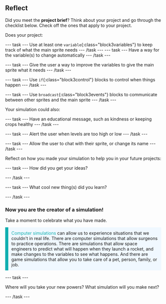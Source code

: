 ## Reflect

Did you meet the **project brief**? Think about your project and go through the checklist below. Check off the ones that apply to your project.

Does your project:

--- task --- Use at least one `variable`{:class="block3variables"} to keep track of what the main sprite needs --- /task --- --- task --- Have a way for the variable(s) to change automatically --- /task ---

--- task --- Give the user a way to improve the variables to give the main sprite what it needs --- /task ---

--- task --- Use `if`{:class="block3control"} blocks to control when things happen --- /task ---

--- task --- Use `broadcast`{:class="block3events"} blocks to communicate between other sprites and the main sprite --- /task ---

Your simulation could also:

--- task --- Have an educational message, such as kindness or keeping crops healthy --- /task ---

--- task --- Alert the user when levels are too high or low --- /task ---

--- task --- Allow the user to chat with their sprite, or change its name --- /task ---

Reflect on how you made your simulation to help you in your future projects:

--- task --- How did you get your ideas? 
<!-- free text answer, 3 characters possibly -->
--- /task ---

--- task --- What cool new thing(s) did you learn?
<!-- free text answer, 3 characters possibly -->

--- /task ---

### Now you are the creator of a simulation!

Take a moment to celebrate what you have made.

<p style="border-left: solid; border-width:10px; border-color: #0faeb0; background-color: aliceblue; padding: 10px;">
<span style="color: #0faeb0">Computer simulations</span> can allow us to experience situations that we couldn't in real life. There are computer simulations that allow surgeons to practice operations. There are simulations that allow space engineers to predict what will happen when they launch a rocket, and make changes to the variables to see what happens. And there are game simulations that allow you to take care of a pet, person, family, or job. 
</p>

--- task ---

Where will you take your new powers? What simulation will you make next?
<!-- free text answer, 3 characters possibly -->

--- /task ---

